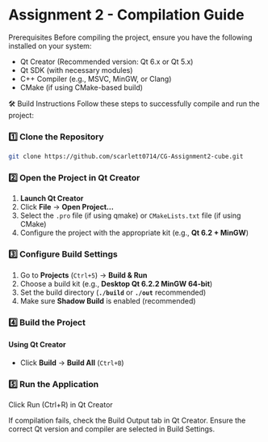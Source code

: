 # Assignment 2 - Compilation Guide

Prerequisites
Before compiling the project, ensure you have the following installed on your system:

- Qt Creator (Recommended version: Qt 6.x or Qt 5.x)
- Qt SDK (with necessary modules)
- C++ Compiler (e.g., MSVC, MinGW, or Clang)
- CMake (if using CMake-based build)


🛠️ Build Instructions
Follow these steps to successfully compile and run the project:

### 1️⃣ Clone the Repository
```bash
git clone https://github.com/scarlett0714/CG-Assignment2-cube.git
```

### 2️⃣ Open the Project in Qt Creator
1. **Launch Qt Creator**  
2. Click **File** → **Open Project...**  
3. Select the `.pro` file (if using qmake) or `CMakeLists.txt` file (if using CMake)  
4. Configure the project with the appropriate kit (e.g., **Qt 6.2 + MinGW**)  

### 3️⃣ Configure Build Settings
1. Go to **Projects** (`Ctrl+5`) → **Build & Run**
2. Choose a build kit (e.g., **Desktop Qt 6.2.2 MinGW 64-bit**)
3. Set the build directory (**`./build`** or **`./out`** recommended)
4. Make sure **Shadow Build** is enabled (recommended)

### 4️⃣ Build the Project
#### **Using Qt Creator**
- Click **Build** → **Build All** (`Ctrl+B`)

### 5️⃣ Run the Application
Click Run (Ctrl+R) in Qt Creator

If compilation fails, check the Build Output tab in Qt Creator.
Ensure the correct Qt version and compiler are selected in Build Settings.
